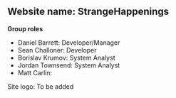 ##  Website name: StrangeHappenings

**Group roles**
* Daniel Barrett: Developer/Manager
* Sean Challoner: Developer
* Borislav Krumov: System Analyst
* Jordan Townsend: System Analyst
* Matt Carlin: 


Site logo: To be added
